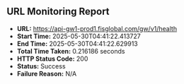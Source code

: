 ## URL Monitoring Report

- **URL:** https://api-gw1-prod1.fisglobal.com/gw/v1/health
- **Start Time:** 2025-05-30T04:41:22.413727
- **End Time:** 2025-05-30T04:41:22.629913
- **Total Time Taken:** 0.216186 seconds
- **HTTP Status Code:** 200
- **Status:** Success
- **Failure Reason:** N/A
